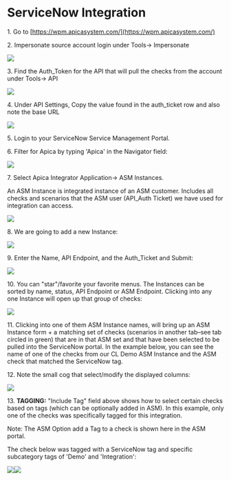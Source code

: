 # ServiceNow Integration

1\. Go to [https://wpm.apicasystem.com/](https://wpm.apicasystem.com/)

2\. Impersonate source account login under Tools→ Impersonate

![](https://apicasystems.atlassian.net/wiki/download/attachments/329089047/image2018-8-3\_9-45-53.png?version=1\&modificationDate=1533303958632\&cacheVersion=1\&api=v2)

3\. Find the Auth\_Token for the API that will pull the checks from the account under Tools→ API

![](https://apicasystems.atlassian.net/wiki/download/attachments/329089047/image2018-8-3\_9-49-9.png?version=1\&modificationDate=1533304152094\&cacheVersion=1\&api=v2)

4\. Under API Settings, Copy the value found in the auth\_ticket row and also note the base URL

![](https://apicasystems.atlassian.net/wiki/download/attachments/329089047/image2018-8-3\_9-52-4.png?version=1\&modificationDate=1533304326706\&cacheVersion=1\&api=v2)

5\. Login to your ServiceNow Service Management Portal.

6\. Filter for Apica by typing 'Apica' in the Navigator field:

![](../../../.gitbook/assets/2156626003.png)

7\. Select Apica Integrator Application→ ASM Instances.

An ASM Instance is integrated instance of an ASM customer. Includes all checks and scenarios that the ASM user (API\_Auth Ticket) we have used for integration can access.

![](https://apicasystems.atlassian.net/wiki/download/attachments/329089047/image2018-8-1\_17-14-12.png?version=1\&modificationDate=1533303304933\&cacheVersion=1\&api=v2)

8\. We are going to add a new Instance:

![](../../../.gitbook/assets/2156101709.png)

9\. Enter the Name, API Endpoint, and the Auth\_Ticket and Submit:

![](../../../.gitbook/assets/2156101715.png)

10\. You can "star"/favorite your favorite menus. The Instances can be sorted by name, status, API Endpoint or ASM Endpoint. Clicking into any one Instance will open up that group of checks:

![](../../../.gitbook/assets/2156527818.png)

11\. Clicking into one of them ASM Instance names, will bring up an ASM Instance form + a matching set of checks (scenarios in another tab–see tab circled in green) that are in that ASM set and that have been selected to be pulled into the ServiceNow portal. In the example below, you can see the name of one of the checks from our CL Demo ASM Instance and the ASM check that matched the ServiceNow tag.



12\. Note the small cog that select/modify the displayed columns:

![](https://apicasystems.atlassian.net/wiki/download/attachments/329089047/image2018-8-6\_15-54-26.png?version=1\&modificationDate=1533585268995\&cacheVersion=1\&api=v2)

13\. **TAGGING:**  "Include Tag" field above shows how to select certain checks based on tags (which can be optionally added in ASM). In this example, only one of the checks was specifically tagged for this integration.

Note: The ASM Option add a Tag to a check is shown here in the ASM portal.

The check below was tagged with a ServiceNow tag and specific subcategory tags of 'Demo' and 'Integration':

![](https://apicasystems.atlassian.net/wiki/download/attachments/329089047/image2018-8-6\_17-33-47.png?version=1\&modificationDate=1533591230822\&cacheVersion=1\&api=v2)![](https://apicasystems.atlassian.net/wiki/download/attachments/329089047/image2018-8-6\_17-38-7.png?version=1\&modificationDate=1533591491377\&cacheVersion=1\&api=v2)
